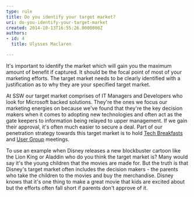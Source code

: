 ```yaml
---
type: rule
title: Do you identify your target market?
uri: do-you-identify-your-target-market
created: 2014-10-13T16:55:26.0000000Z
authors:
- id: 4
  title: Ulysses Maclaren

---
```




<span class='intro'> <p>​It's important to identify the market which will gain you the maximum amount of benefit if captured. It should be the focal point of most of your marketing efforts. The target market needs to be clearly identified with a justification as to why they are your specified target market.</p> </span>

<p>​At SSW our target market comprises of IT Managers and Developers who look for Microsoft backed solutions. They're the ones we focus our marketing energies on because we've found that they're the key decision makers when it comes to adopting new technologies and often act as the gate keepers to information being relayed to upper management. If we gain their approval, it's often much easier to secure a deal. Part of our penetration strategy towards this target market is to hold <a href="http&#58;//www.ssw.com.au/ssw/Events/SSWTechBreakfast.aspx" target="_blank">Tech Breakfasts</a> and <a href="http&#58;//www.ssw.com.au/ssw/Netug/" target="_blank">User Group</a> meetings.</p><p>​To use an example when Disney releases a new blockbuster cartoon like the Lion King or Aladdin who do you think the target market is? Many would say it's the young children that the movies are made for. But the truth is that Disney's target market often includes the decision makers - the parents who take the children to the movies and buy the merchandise. Disney knows that it's one thing to make a great movie that kids are excited about but the efforts often fall short if parents don't approve of it.​</p>


